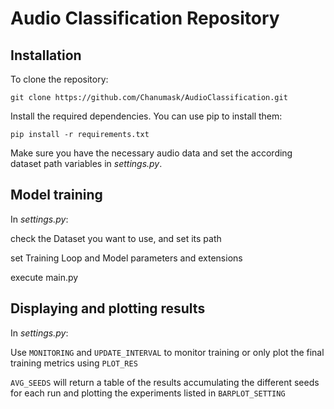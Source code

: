 # Audio Classification Repository

## Installation

To clone the repository: 

`git clone https://github.com/Chanumask/AudioClassification.git`

Install the required dependencies. You can use pip to install them:

`pip install -r requirements.txt`

Make sure you have the necessary audio data and set the according dataset path variables in _settings.py_.


## Model training
In _settings.py_:

check the Dataset you want to use, and set its path

set Training Loop and Model parameters and extensions

execute main.py

## Displaying and plotting results
In _settings.py_:

Use `MONITORING` and `UPDATE_INTERVAL` to monitor training or only plot the final training metrics using `PLOT_RES`

`AVG_SEEDS` will return a table of the results accumulating the different seeds for each run and plotting the experiments listed in `BARPLOT_SETTING`